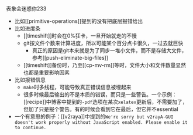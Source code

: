 表象会迷惑你233
- 比如[[primitive-operations]]提到的没有把底层报错给出
- 比如进度条
  - [[timeshift]]时会在0%狂卡，一旦开始就走的不慢
  - git按文件个数来计算进度，所以可能某个百分点卡很久，一过去就巨快
    - 真正的原因是git本来就是为了同步一堆小文件，而不是存储大文件，参考[[push-eliminate-big-files]]
  - [[timeshift]]备份时，乃至[[cp-mv-rm]]等时，文件大小和文件数量显然也都是重要影响因素
- 比如报错信息
  - `make`时多线程，可能导致真正错误信息被埋起来
  - 很多时候最后输出的不是本质的错误，而只是一些警告。一个示例：[[recipe]]中博客中提到的`-pdf`选项在某次`xelatex`更新后，不需要加了，但加了只是报个警告。有的时候会看到它在最后，但它并不essential
- 一个有意思的例子：[[v2raya]]中提到的`We're sorry but v2rayA-GUI doesn't work properly without JavaScript enabled. Please enable it to continue.`